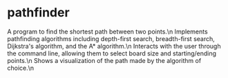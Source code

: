 # pathfinder
A program to find the shortest path between two points.\n
Implements pathfinding algorithms including depth-first search, breadth-first search, Dijkstra's algorithm, and the A* algorithm.\n
Interacts with the user through the command line, allowing them to select board size and starting/ending points.\n
Shows a visualization of the path made by the algorithm of choice.\n
